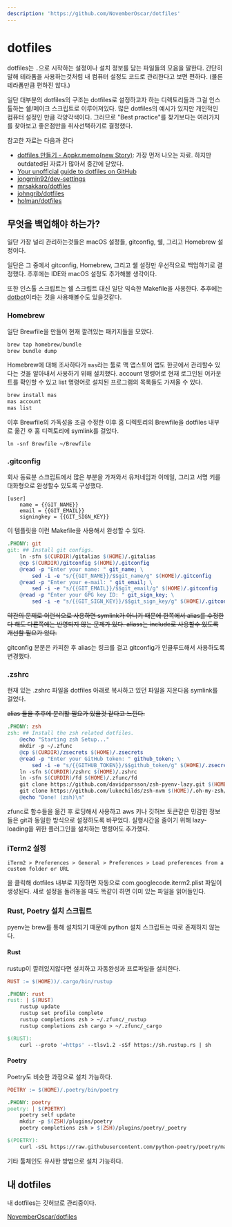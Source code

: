 ```yaml
---
description: 'https://github.com/NovemberOscar/dotfiles'
---
```


# dotfiles

dotfiles는 `.`으로 시작하는 설정이나 설치 정보를 담는 파일들의 모음을 말한다. 간단히 말해 테라폼을 사용하는것처럼 내 컴퓨터 설정도 코드로 관리한다고 보면 편하다. \(물론 테라폼만큼 편하진 않다.\)

일단 대부분의 dotfiles의 구조는 dotfiles로 설정하고자 하는 디렉토리들과 그걸 인스톨하는 쉘/메이크 스크립트로 이루어져있다. 많은 dotfiles의 예시가 있지만 개인적인 컴퓨터 설정인 만큼 각양각색이다. 그러므로 "Best practice"를 찾기보다는 여러가지를 찾아보고 좋은점만을 취사선택하기로 결정했다.

참고한 자료는 다음과 같다

* [dotfiles 만들기 - Appkr.memo\(new Story\)](https://blog.appkr.dev/work-n-play/dotfiles/): 가장 먼저 나오는 자료. 하지만 outdated된 자료가 많아서 중간에 닫았다.
* [Your unofficial guide to dotfiles on GitHub](https://dotfiles.github.io/)
* [jongmin92/dev-settings](https://github.com/jongmin92/dev-settings)
* [mrsakkaro/dotfiles](https://github.com/mrsakkaro/dotfiles)
* [johngrib/dotfiles](https://github.com/johngrib/dotfiles)
* [holman/dotfiles](https://github.com/holman/dotfiles)

## 무엇을 백업해야 하는가?

일단 가장 널리 관리하는것들은 macOS 설정들, gitconfig, 쉘, 그리고 Homebrew 설정이다.

일단은 그 중에서 gitconfig, Homebrew, 그리고 쉘 설정만 우선적으로 백업하기로 결정했다. 추후에는 IDE와 macOS 설정도 추가해볼 생각이다.

또한 인스톨 스크립트는 쉘 스크립트 대신 일단 익숙한 Makefile을 사용한다. 추후에는 [dotbot](https://github.com/anishathalye/dotbot)이라는 것을 사용해볼수도 있을것같다.

### Homebrew

일단 Brewfile을 만들어 현재 깔려있는 패키지들을 모았다.

```bash
brew tap homebrew/bundle
brew bundle dump
```

Homebrew에 대해 조사하다가 `mas`라는 툴로 맥 앱스토어 앱도 한곳에서 관리할수 있다는 것을 알아내서 사용하기 위해 설치했다. account 명령어로 현재 로그인된 어카운트를 확인할 수 있고 list 명령어로 설치된 프로그램의 목록들도 가져올 수 있다.

```bash
brew install mas
mas account
mas list
```

이후 Brewfile의 가독성을 조금 수정한 이후 홈 디렉토리의 Brewfile을 dotfiles 내부로 옮긴 후 홈 디렉토리에 symlink를 걸었다.

```text
ln -snf Brewfile ~/Brewfile
```

### .gitconfig

회사 동료분 스크립트에서 많은 부분을 가져와서 유저네임과 이메일, 그리고 서명 키를 대화형으로 완성할수 있도록 구성했다.

```properties
[user]
	name = {{GIT_NAME}}
	email = {{GIT_EMAIL}}
    signingkey = {{GIT_SIGN_KEY}}
```

이 템플릿을 이런 Makefile을 사용해서 완성할 수 있다.

```makefile
.PHONY: git
git: ## Install git configs.
	ln -sfn $(CURDIR)/gitalias $(HOME)/.gitalias
	@cp $(CURDIR)/gitconfig $(HOME)/.gitconfig
	@read -p "Enter your name: " git_name; \
		sed -i -e "s/{{GIT_NAME}}/$$git_name/g" $(HOME)/.gitconfig
	@read -p "Enter your e-mail: " git_email; \
		sed -i -e "s/{{GIT_EMAIL}}/$$git_email/g" $(HOME)/.gitconfig
	@read -p "Enter your GPG key ID: " git_sign_key; \
		sed -i -e "s/{{GIT_SIGN_KEY}}/$$git_sign_key/g" $(HOME)/.gitconfig
```

~~약간의 문제로 이런식으로 사용하면 symlink가 아니기 때문에 한쪽에서 alias를 수정한다 해도 다른쪽에는 반영되지 않는 문제가 있다. aliass는 include로 사용할수 있도록 개선할 필요가 있다.~~

gitconfig 분문은 카피한 후 alias는 링크를 걸고 gitconfig가 인클루드해서 사용하도록 변경했다.

### .zshrc

현재 있는 .zshrc 파일을 dotfiles 아래로 복사하고 있던 파일을 지운다음 symlink를 걸었다.

~~alias 들을 추후에 분리할 필요가 있을것 같다고 느낀다.~~

```makefile
.PHONY: zsh 
zsh: ## Install the zsh related dotfiles.
	@echo "Starting zsh Setup..."
	mkdir -p ~/.zfunc
	@cp $(CURDIR)/zsecrets $(HOME)/.zsecrets
	@read -p "Enter your GitHub token: " github_token; \
		sed -i -e "s/{{GITHUB_TOKEN}}/$$github_token/g" $(HOME)/.zsecrets
	ln -sfn $(CURDIR)/zshrc $(HOME)/.zshrc
	ln -sfn $(CURDIR)/fd $(HOME)/.zfunc/fd
	git clone https://github.com/davidparsson/zsh-pyenv-lazy.git $(HOME)/.oh-my-zsh/custom/plugins/pyenv-lazy 2>/dev/null ||:
	git clone https://github.com/lukechilds/zsh-nvm $(HOME)/.oh-my-zsh/custom/plugins/zsh-nvm 2>/dev/null ||:
	@echo "Done! (zsh)\n"
```

zfunc로 함수들을 옮긴 후 로딩해서 사용하고 aws 키나 깃허브 토큰같은 민감한 정보들은 git과 동일한 방식으로 설정하도록 바꾸었다. 실행시간을 줄이기 위해 lazy-loading을 위한 플러그인을 설치하는 명령어도 추가했다.

### iTerm2 설정

```text
iTerm2 > Preferences > General > Preferences > Load preferences from a custom folder or URL
```

을 클릭해 dotfiles 내부로 지정하면 자동으로 com.googlecode.iterm2.plist 파일이 생성된다. 새로 설정을 돌려놓을 때도 똑같이 하면 이미 있는 파일을 읽어들인다.

### Rust, Poetry 설치 스크립트

pyenv는 brew를 통해 설치되기 때문에 python 설치 스크립트는 따로 존재하지 않는다.

#### Rust

rustup이 깔려있지않다면 설치하고 자동완성과 프로파일을 설치한다.

```makefile
RUST := $(HOME))/.cargo/bin/rustup

.PHONY: rust
rust: | $(RUST)
    rustup update
    rustup set profile complete
    rustup completions zsh > ~/.zfunc/_rustup
    rustup completions zsh cargo > ~/.zfunc/_cargo

$(RUST):
    curl --proto '=https' --tlsv1.2 -sSf https://sh.rustup.rs | sh
```

#### Poetry

Poetry도 비슷한 과정으로 설치 가능하다.

```makefile
POETRY := $(HOME)/.poetry/bin/poetry

.PHONY: poetry
poetry: | $(POETRY)
    poetry self update
    mkdir -p $(ZSH)/plugins/poetry
    poetry completions zsh > $(ZSH)/plugins/poetry/_poetry

$(POETRY):
    curl -sSL https://raw.githubusercontent.com/python-poetry/poetry/master/get-poetry.py | python
```

기타 툴체인도 유사한 방법으로 설치 가능하다.

## 내 dotfiles

내 dotfiles는 깃허브로 관리중이다.

[NovemberOscar/dotfiles](https://github.com/NovemberOscar/dotfiles)

